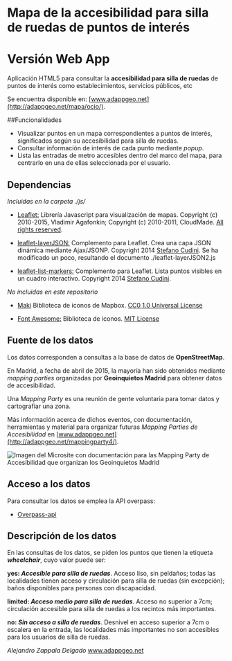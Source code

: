 # Mapa de la accesibilidad para silla de ruedas de puntos de interés 

# Versión Web App

Aplicación HTML5 para consultar la **accesibilidad para silla de ruedas** de puntos de interés como establecimientos, servicios públicos, etc

Se encuentra disponible en: [www.adappgeo.net](http://adappgeo.net/mapa/ocio/).

##Funcionalidades

* Visualizar puntos en un mapa correspondientes a puntos de interés, significados según su accesibilidad para silla de ruedas.
* Consultar información de interés de cada punto mediante _popup_.
* Lista las entradas de metro accesibles dentro del marco del mapa, para centrarlo en una de ellas seleccionada por el usuario.

## Dependencias

*Incluidas en la carpeta ./js/*

* [Leaflet:](http://leafletjs.com) Librería Javascript para visualización de mapas. Copyright (c) 2010-2015, Vladimir Agafonkin; Copyright (c) 2010-2011, CloudMade. [All rights reserved](https://github.com/Leaflet/Leaflet/blob/master/LICENSE).

* [leaflet-layerJSON:](https://github.com/stefanocudini/leaflet-layerJSON) Complemento para Leaflet. Crea una capa JSON dinámica mediante Ajax/JSONP. Copyright 2014 [Stefano Cudini](http://labs.easyblog.it/stefano-cudini/). Se ha modificado un poco, resultando el documento ./leaflet-layerJSON2.js

* [leaflet-list-markers:](https://github.com/stefanocudini/leaflet-list-markers) Complemento para Leaflet. Lista puntos visibles en un cuadro interactivo. Copyright 2014 [Stefano Cudini](http://labs.easyblog.it/stefano-cudini/).

*No incluidas en este repositorio*

* [Maki](https://github.com/mapbox/maki) Biblioteca de iconos de Mapbox. [CC0 1.0 Universal License](http://creativecommons.org/publicdomain/zero/1.0/)

* [Font Awesome:](http://fortawesome.github.io/Font-Awesome/) Biblioteca de iconos. [MIT License](http://opensource.org/licenses/mit-license.html)

## Fuente de los datos

Los datos corresponden a consultas a la base de datos de **OpenStreetMap**.

En Madrid, a fecha de abril de 2015, la mayoría han sido obtenidos mediante _mapping parties_ organizadas por **Geoinquietos Madrid** para obtener datos de accesibilidad. 

Una _Mapping Party_ es una reunión de gente voluntaria para tomar datos y cartografiar una zona.

Más información acerca de dichos eventos, con documentación, herramientas y material para organizar futuras _Mapping Parties de Accesibilidad_ en [www.adappgeo.net](http://adappgeo.net/mappingparty4/).

![Imagen del Microsite con documentación para las Mapping Party de Accesibilidad que organizan los Geoinquietos Madrid](http://adappgeo.net/images/portfolio/accessibilitymappingparty3.jpg "Imagen del Microsite con documentación para las Mapping Party de Accesibilidad que organizan los Geoinquietos Madrid")

## Acceso a los datos

Para consultar los datos se emplea la API overpass:

* [Overpass-api](http://overpass-api.de/)

## Descripción de los datos

En las consultas de los datos, se piden los puntos que tienen la etiqueta **_wheelchair_**, cuyo valor puede ser:

**yes: _Accesible para silla de ruedas_**. Acceso liso, sin peldaños; todas las localidades tienen acceso y circulación para silla de ruedas (sin excepción); baños disponibles para personas con discapacidad.

**limited: _Acceso medio para silla de ruedas_**. Acceso no superior a 7cm; circulación accesible para silla de ruedas a los recintos más importantes.

**no: _Sin acceso a silla de ruedas_**. Desnivel en acceso superior a 7cm o escalera en la entrada, las localidades más importantes no son accesibles para los usuarios de silla de ruedas.


*Alejandro Zappala Delgado*
www.adappgeo.net